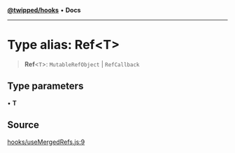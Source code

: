 [**@twipped/hooks**](../../README.md) • **Docs**

***

# Type alias: Ref\<T\>

> **Ref**\<`T`\>: `MutableRefObject` \| `RefCallback`

## Type parameters

• **T**

## Source

[hooks/useMergedRefs.js:9](https://github.com/Twipped/hooks/blob/main/hooks/useMergedRefs.js#L9)
